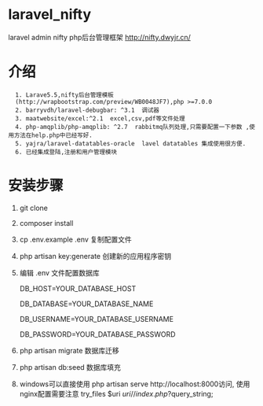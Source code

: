 # laravel_nifty 
laravel admin nifty  php后台管理框架
http://nifty.dwyjr.cn/

# 介绍

      1. Larave5.5,nifty后台管理模板
      (http://wrapbootstrap.com/preview/WB0048JF7),php >=7.0.0
      2. barryvdh/laravel-debugbar: ^3.1  调试器
      3. maatwebsite/excel:^2.1  excel,csv,pdf等文件处理
      4. php-amqplib/php-amqplib: ^2.7  rabbitmq队列处理,只需要配置一下参数 ,使用方法在help.php中已经写好.
      5. yajra/laravel-datatables-oracle  lavel datatables 集成使用很方便.
      6. 已经集成登陆,注册和用户管理模块

# 安装步骤
1. git clone 
2. composer install
3. cp .env.example .env 复制配置文件
4. php artisan key:generate 创建新的应用程序密钥
5. 编辑 .env 文件配置数据库

      DB_HOST=YOUR_DATABASE_HOST
      
      DB_DATABASE=YOUR_DATABASE_NAME
      
      DB_USERNAME=YOUR_DATABASE_USERNAME
      
      DB_PASSWORD=YOUR_DATABASE_PASSWORD
6. php artisan migrate  数据库迁移
7. php artisan db:seed  数据库填充
8. windows可以直接使用 php artisan serve  http://localhost:8000访问, 使用nginx配置需要注意 try_files $uri $uri/ /index.php?$query_string;
